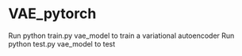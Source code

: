 # VAE_pytorch

Run python train.py vae_model to train a variational autoencoder
Run python test.py vae_model to test 
